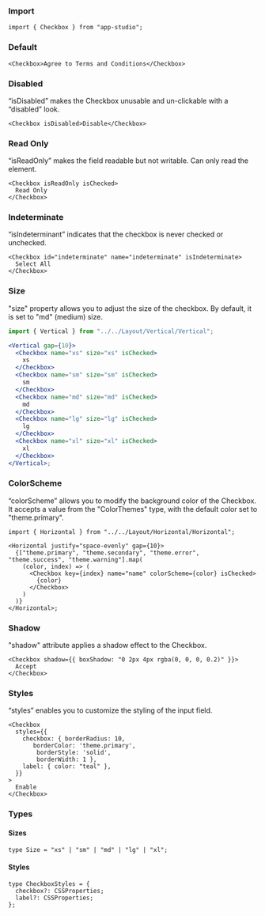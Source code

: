 ### **Import**

```tsx static
import { Checkbox } from "app-studio";
```

### **Default**

```tsx
<Checkbox>Agree to Terms and Conditions</Checkbox>
```

### **Disabled**

“isDisabled” makes the Checkbox unusable and un-clickable with a “disabled” look.

```tsx
<Checkbox isDisabled>Disable</Checkbox>
```

### **Read Only**

“isReadOnly” makes the field readable but not writable. Can only read the element.

```tsx
<Checkbox isReadOnly isChecked>
  Read Only
</Checkbox>
```

### **Indeterminate**

“isIndeterminant” indicates that the checkbox is never checked or unchecked.

```tsx
<Checkbox id="indeterminate" name="indeterminate" isIndeterminate>
  Select All
</Checkbox>
```

### **Size**

"size" property allows you to adjust the size of the checkbox. By default, it is set to "md" (medium) size.

```jsx
import { Vertical } from "../../Layout/Vertical/Vertical";

<Vertical gap={10}>
  <Checkbox name="xs" size="xs" isChecked>
    xs
  </Checkbox>
  <Checkbox name="sm" size="sm" isChecked>
    sm
  </Checkbox>
  <Checkbox name="md" size="md" isChecked>
    md
  </Checkbox>
  <Checkbox name="lg" size="lg" isChecked>
    lg
  </Checkbox>
  <Checkbox name="xl" size="xl" isChecked>
    xl
  </Checkbox>
</Vertical>;
```

### **ColorScheme**

“colorScheme” allows you to modify the background color of the Checkbox. It accepts a value from the "ColorThemes" type, with the default color set to "theme.primary".

```tsx
import { Horizontal } from "../../Layout/Horizontal/Horizontal";

<Horizontal justify="space-evenly" gap={10}>
  {["theme.primary", "theme.secondary", "theme.error", "theme.success", "theme.warning"].map(
    (color, index) => (
      <Checkbox key={index} name="name" colorScheme={color} isChecked>
        {color}
      </Checkbox>
    )
  )}
</Horizontal>;
```

### **Shadow**

"shadow" attribute applies a shadow effect to the Checkbox.

```tsx
<Checkbox shadow={{ boxShadow: "0 2px 4px rgba(0, 0, 0, 0.2)" }}>
  Accept
</Checkbox>
```

### **Styles**

“styles” enables you to customize the styling of the input field.

```tsx
<Checkbox
  styles={{
    checkbox: { borderRadius: 10,
       borderColor: 'theme.primary',
        borderStyle: 'solid',
        borderWidth: 1 },
    label: { color: "teal" },
  }}
>
  Enable
</Checkbox>
```

### Types

#### Sizes

```tsx static
type Size = "xs" | "sm" | "md" | "lg" | "xl";
```

#### Styles

```tsx static
type CheckboxStyles = {
  checkbox?: CSSProperties;
  label?: CSSProperties;
};
```
